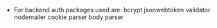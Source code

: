 * For backend auth
packages used are:
bcrypt jsonwebtoken validator nodemailer cookie parser  body parser



